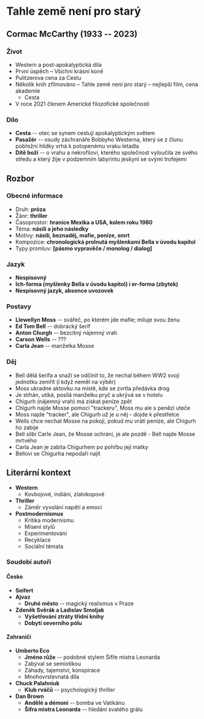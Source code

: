 # Tahle země není pro starý

## Cormac McCarthy (1933 -- 2023)

### Život

- Western a post-apokalyptická díla
- První úspěch – Všichni krásní koně
- Pulitzerova cena za Cestu
- Několik knih zfilmováno
  – Tahle země není pro starý – nejlepší film, cena akademie
  - Cesta
- V roce 2021 členem Americké filozofické společnosti

### Dílo

- **Cesta** -- otec se synem cestují apokalyptickým světem
- **Pasažér** -- osudy záchranáře Bobbyho Westerna, který se z člunu pobřežní
  hlídky vrhá k potopenému vraku letadla
- **Dítě boží** -- o vrahu a nekrofilovi, kterého společnost vyloučila ze svého středu a který žije v podzemním labyrintu jeskyní se svými trofejemi

## Rozbor

### Obecné informace

- Druh: **próza**
- Žánr: **thriller**
- Časoprostor: **hranice Mexika a USA, kolem roku 1980**
- Téma: **násilí a jeho následky**
- Motivy: **násilí, beznaděj, mafie, peníze, smrt**
- Kompozice: **chronologická prolnutá myšlenkami Bella v úvodu kapitol**
- Typy promluv: **[pásmo vypravěče / monolog / dialog]**

### Jazyk

- **Nespisovný**
- **Ich-forma (myšlenky Bella v úvodu kapitol) i er-forma (zbytek)**
- **Nespisovný jazyk, absence uvozovek**

### Postavy

- **Llewellyn Moss** -- svářeč, po kterém jde mafie; miluje svou ženu
- **Ed Tom Bell** -- dobrácký šerif
- **Anton Churgh** -- bezcitný nájemný vrah
- **Carson Wells** -- ???
- **Carla Jean** -- manželka Mosse

### Děj

- Bell dělá šerifa a snaží se odčinit to, že nechal během WW2 svoji jednotku
  zemřít (i když neměl na výběr)
- Moss ukradne aktovku na místě, kde se zvrtla předávka drog
- Je stíhán, utíká, posílá manželku pryč a ukrývá se v hotelu
- Chigurh (nájemný vrah) má získat peníze zpět
- Chigurh najde Mosse pomocí "trackeru", Moss mu ale s penězi uteče
- Moss najde "tracker", ale Chigurh už je u něj - dojde k přestřelce
- Wells chce nechat Mosse na pokoji, pokud mu vrátí peníze, ale Chigurh ho
  zabije
- Bell slíbí Carle Jean, že Mosse ochrání, je ale pozdě - Bell najde Mosse mrtvého
- Carla Jean je zabita Chigurhem po pohřbu její matky
- Bellovi se Chigurha nepodaří najít

## Literární kontext

- **Western**
  - Kovbojové, indiáni, zlatokopové
- **Thriller**
  - Záměr vyvolání napětí a emocí
- **Postmodernismus**
  - Kritika modernismu
  - Mísení stylů
  - Experimentování
  - Recyklace
  - Sociální témata

### Soudobí autoři

#### Česko

- **Seifert**
- **Ajvaz**
  - **Druhé město** -- magický realismus v Praze
- **Zdeněk Svěrák a Ladislav Smoljak**
  - **Vyšetřování ztráty třídní knihy**
  - **Dobytí severního pólu**

#### Zahraničí

- **Umberto Eco**
  - **Jméno růže** -- podobné stylem Šifře mistra Leonarda
  - Zabýval se semiotikou
  - Záhady, tajemství, konspirace
  - Mnohovrstevnatá díla
- **Chuck Palahniuk**
  - **Klub rváčů** -- psychologický thriller
- **Dan Brown**
  - **Andělé a démoni** -- bomba ve Vatikánu
  - **Šifra mistra Leonarda** -- hledání svatého grálu
